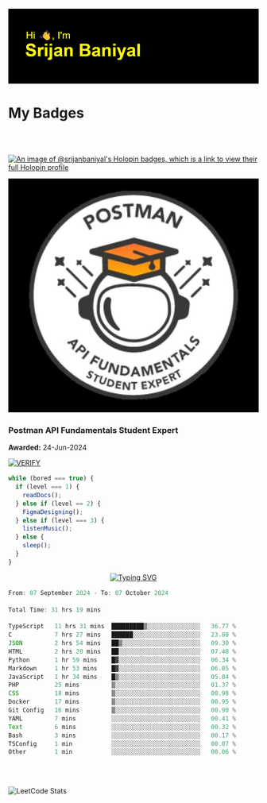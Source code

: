 ![Header](./header.png)

# My Badges

<Br />
<Br />

[![An image of @srijanbaniyal's Holopin badges, which is a link to view their full Holopin profile](https://holopin.me/srijanbaniyal)](https://holopin.io/@srijanbaniyal)

[![Postman API Fundamentals Student Expert](/Postman.jpeg)](https://api.badgr.io/public/assertions/r9BLLy0oTfKJBbkGuDI1zA)

### Postman API Fundamentals Student Expert

**Awarded:** 24-Jun-2024

[![VERIFY](https://img.shields.io/badge/VERIFY-blue)](https://badgecheck.io?url=https%3A%2F%2Fapi.badgr.io%2Fpublic%2Fassertions%2Fr9BLLy0oTfKJBbkGuDI1zA)

```javascript
while (bored === true) {
  if (level === 1) {
    readDocs();
  } else if (level == 2) {
    FigmaDesigning();
  } else if (level === 3) {
    listenMusic();
  } else {
    sleep();
  }
}
```

<p align="center">
  <a href="https://git.io/typing-svg"><img src="https://readme-typing-svg.demolab.com?font=Tilt+Prism&size=30&pause=1000&color=0FF75B&center=true&vCenter=true&width=800&height=80&lines=Time+spent+on+various+Programming+languages" alt="Typing SVG" /></a>
</p>

<!--START_SECTION:waka-->

```TypeScript
From: 07 September 2024 - To: 07 October 2024

Total Time: 31 hrs 19 mins

TypeScript   11 hrs 31 mins  █████████▒░░░░░░░░░░░░░░░   36.77 %
C            7 hrs 27 mins   ██████░░░░░░░░░░░░░░░░░░░   23.80 %
JSON         2 hrs 54 mins   ██▒░░░░░░░░░░░░░░░░░░░░░░   09.30 %
HTML         2 hrs 20 mins   ██░░░░░░░░░░░░░░░░░░░░░░░   07.48 %
Python       1 hr 59 mins    █▓░░░░░░░░░░░░░░░░░░░░░░░   06.34 %
Markdown     1 hr 53 mins    █▓░░░░░░░░░░░░░░░░░░░░░░░   06.05 %
JavaScript   1 hr 34 mins    █▒░░░░░░░░░░░░░░░░░░░░░░░   05.04 %
PHP          25 mins         ▒░░░░░░░░░░░░░░░░░░░░░░░░   01.37 %
CSS          18 mins         ▒░░░░░░░░░░░░░░░░░░░░░░░░   00.98 %
Docker       17 mins         ▒░░░░░░░░░░░░░░░░░░░░░░░░   00.95 %
Git Config   16 mins         ▒░░░░░░░░░░░░░░░░░░░░░░░░   00.90 %
YAML         7 mins          ░░░░░░░░░░░░░░░░░░░░░░░░░   00.41 %
Text         6 mins          ░░░░░░░░░░░░░░░░░░░░░░░░░   00.32 %
Bash         3 mins          ░░░░░░░░░░░░░░░░░░░░░░░░░   00.17 %
TSConfig     1 min           ░░░░░░░░░░░░░░░░░░░░░░░░░   00.07 %
Other        1 min           ░░░░░░░░░░░░░░░░░░░░░░░░░   00.06 %
```

<!--END_SECTION:waka-->

<Br />
<Br />

![LeetCode Stats](https://leetcard.jacoblin.cool/Srijan-Baniyal?theme=dark&font=Rasa&ext=contest)
